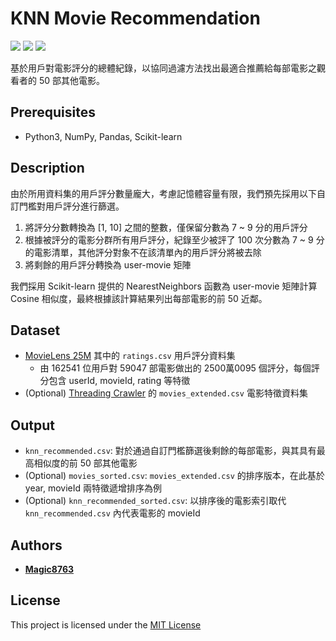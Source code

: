 # KNN Movie Recommendation
![](https://img.shields.io/github/stars/Magic8763/knn_recommendation) ![](https://img.shields.io/github/watchers/Magic8763/knn_recommendation) ![](https://img.shields.io/github/forks/Magic8763/knn_recommendation)

基於用戶對電影評分的總體紀錄，以協同過濾方法找出最適合推薦給每部電影之觀看者的 50 部其他電影。

## Prerequisites
- Python3, NumPy, Pandas, Scikit-learn

## Description
由於所用資料集的用戶評分數量龐大，考慮記憶體容量有限，我們預先採用以下自訂門檻對用戶評分進行篩選。
1. 將評分分數轉換為 \[1, 10] 之間的整數，僅保留分數為 7 ~ 9 分的用戶評分
2. 根據被評分的電影分群所有用戶評分，紀錄至少被評了 100 次分數為 7 ~ 9 分的電影清單，其他評分對象不在該清單內的用戶評分將被去除
3. 將剩餘的用戶評分轉換為 user-movie 矩陣

我們採用 Scikit-learn 提供的 NearestNeighbors 函數為 user-movie 矩陣計算 Cosine 相似度，最終根據該計算結果列出每部電影的前 50 近鄰。

## Dataset
- [MovieLens 25M](https://grouplens.org/datasets/movielens/25m) 其中的 `ratings.csv` 用戶評分資料集
  - 由 162541 位用戶對 59047 部電影做出的 2500萬0095 個評分，每個評分包含 userId, movieId, rating 等特徵
- (Optional) [Threading Crawler](https://github.com/Magic8763/threading_crawler/tree/main) 的 `movies_extended.csv` 電影特徵資料集

## Output
- `knn_recommended.csv`: 對於通過自訂門檻篩選後剩餘的每部電影，與其具有最高相似度的前 50 部其他電影
- \(Optional) `movies_sorted.csv`: `movies_extended.csv` 的排序版本，在此基於 year, movieId 兩特徵遞增排序為例
- \(Optional) `knn_recommended_sorted.csv`: 以排序後的電影索引取代 `knn_recommended.csv` 內代表電影的 movieId 

## Authors
* **[Magic8763](https://github.com/Magic8763)**

## License
This project is licensed under the [MIT License](https://github.com/Magic8763/knn_recommendation/blob/main/LICENSE)

